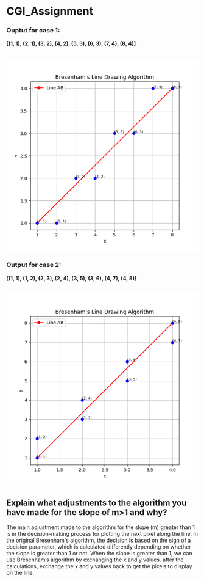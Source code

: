 # CGI_Assignment


### Ouptut for case 1:<br>

**[(1, 1), (2, 1), (3, 2), (4, 2), (5, 3), (6, 3), (7, 4), (8, 4)]** <br><br>

![Case 1](images/task1.png)<br>

### Output for case 2:<br>

**[(1, 1), (1, 2), (2, 3), (2, 4), (3, 5), (3, 6), (4, 7), (4, 8)]** <br><br>

![Case 2](images/task2.png)<br>

## Explain what adjustments to the algorithm you have made for the slope of m>1 and why?

The main adjustment made to the algorithm for the slope (m) greater than 1 is in the decision-making process for plotting the next pixel along the line. In the original Bresenham's algorithm, the decision is based on the sign of a decision parameter, which is calculated differently depending on whether the slope is greater than 1 or not. When the slope is greater than 1, we can use Bresenham’s algorithm by exchanging the x and y values. after the calculations, exchange the x and y values back to get the pixels to display on the line.
